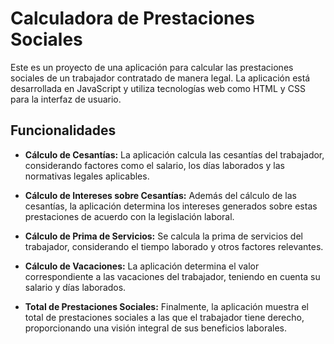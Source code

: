 # Calculadora de Prestaciones Sociales

Este es un proyecto de una aplicación para calcular las prestaciones sociales de un trabajador contratado de manera legal. La aplicación está desarrollada en JavaScript y utiliza tecnologías web como HTML y CSS para la interfaz de usuario.

## Funcionalidades

- **Cálculo de Cesantías:** La aplicación calcula las cesantías del trabajador, considerando factores como el salario, los días laborados y las normativas legales aplicables.

- **Cálculo de Intereses sobre Cesantías:** Además del cálculo de las cesantías, la aplicación determina los intereses generados sobre estas prestaciones de acuerdo con la legislación laboral.

- **Cálculo de Prima de Servicios:** Se calcula la prima de servicios del trabajador, considerando el tiempo laborado y otros factores relevantes.

- **Cálculo de Vacaciones:** La aplicación determina el valor correspondiente a las vacaciones del trabajador, teniendo en cuenta su salario y días laborados.

- **Total de Prestaciones Sociales:** Finalmente, la aplicación muestra el total de prestaciones sociales a las que el trabajador tiene derecho, proporcionando una visión integral de sus beneficios laborales.

